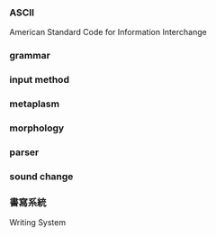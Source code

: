 ### ASCII

American Standard Code for Information Interchange

### grammar

### input method

### metaplasm

### morphology

### parser

### sound change

### 書寫系統

Writing System
